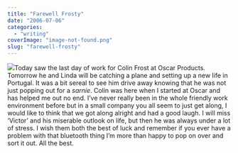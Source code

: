 ```yaml
---
title: "Farewell Frosty"
date: "2006-07-06"
categories: 
  - "writing"
coverImage: "image-not-found.png"
slug: "farewell-frosty"
---
```


[![](/images/180062180_8596ea29e5_m.jpg)](http://flickr.com/photos/70011121@N00/180062180 "IMG_3240.JPG")Today saw the last day of work for Colin Frost at Oscar Products. Tomorrow he and Linda will be catching a plane and setting up a new life in Portugal. It was a bit sereal to see him drive away knowing that he was not just popping out for a _sarnie_. Colin was here when I started at Oscar and has helped me out no end. I’ve never really been in the whole friendly work environment before but in a small company you all seem to just get along, I would like to think that we got along alright and had a good laugh. I will miss ‘Victor’ and his miserable outlook on life, but then he was always under a lot of stress. I wish them both the best of luck and remember if you ever have a problem with that bluetooth thing I’m more than happy to pop on over and sort it out. All the best.
